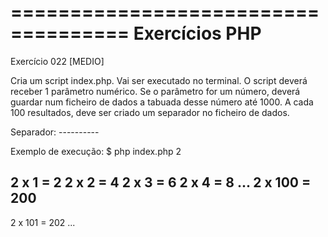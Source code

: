 ====================================
Exercícios PHP
====================================
Exercício 022
[MEDIO]

Cria um script index.php. Vai ser executado no terminal.
O script deverá receber 1 parâmetro numérico.
Se o parâmetro for um número, deverá guardar num ficheiro de dados a tabuada desse número até 1000.
A cada 100 resultados, deve ser criado um separador no ficheiro de dados.

Separador: ----------

Exemplo de execução:
$ php index.php 2

2 x 1 = 2
2 x 2 = 4
2 x 3 = 6
2 x 4 = 8
...
2 x 100 = 200
----------
2 x 101 = 202
...

